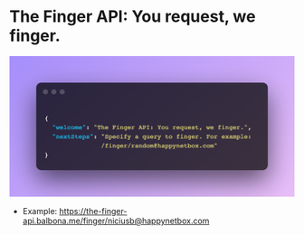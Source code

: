 # The Finger API: You request, we finger.

<img src="./screenshot.png" width=800 />

- Example: https://the-finger-api.balbona.me/finger/niciusb@happynetbox.com
